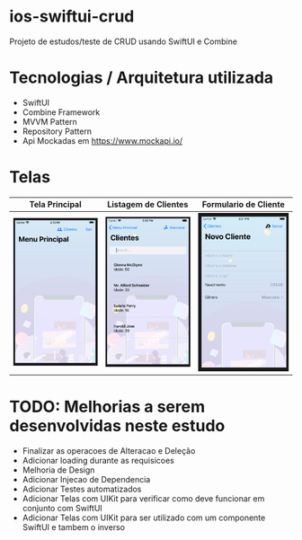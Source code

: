 # ios-swiftui-crud
  Projeto de estudos/teste de CRUD usando SwiftUI e Combine
  
  
# Tecnologias / Arquitetura utilizada
- SwiftUI
- Combine Framework
- MVVM Pattern
- Repository Pattern
- Api Mockadas em https://www.mockapi.io/


# Telas
| Tela Principal  | Listagem de Clientes | Formulario de Cliente |
| ------------- | ------------- | ------------- |
| ![Tela Principal](docs/ScreenMain.png)  | ![Listagem de Clientes](docs/ScreenCustomerList.png) | ![Formulario de Cliente](docs/ScreenCustomerForm.png)


# TODO: Melhorias a serem desenvolvidas neste estudo
- Finalizar as operacoes de Alteracao e Deleção
- Adicionar loading durante as requisicoes
- Melhoria de Design
- Adicionar Injecao de Dependencia
- Adicionar Testes automatizados
- Adicionar Telas com UIKit para verificar como deve funcionar em conjunto com SwiftUI
- Adicionar Telas com UIKit para ser utilizado com um componente SwiftUI e tambem o inverso






